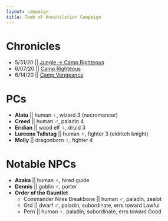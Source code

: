 ```yaml
---
layout: campaign
title: Tomb of Annihilation Campaign
---
```


# Chronicles

* 5/31/20 \|\| [Jungle → Camp Righteous](https://tafkae.github.io/RPChronicle/ToA/session/ToA_5-31-20)
* 6/07/20 \|\| [Camp Righteous](https://tafkae.github.io/RPChronicle/ToA/session/ToA_6-07-20)
* 6/14/20 \|\| [Camp Vengeance](https://tafkae.github.io/RPChronicle/ToA/session/ToA_6-14-20)

# PCs

* **Alatu** \|\| human ♀, wizard 3 (necromancer)
* **Creed** \|\| human ♂, paladin 4
* **Eridian** \|\| wood elf ♀, druid 3
* **Lureene Tallstag** \|\| human ♀, fighter 3 (eldritch knight)
* **Molly** \|\| dragonborn ♀, fighter 4

# Notable NPCs

* **Azaka** \|\| human ♀, hired guide
* **Dennis** \|\| goblin ♂, porter
* **Order of the Gauntlet**
  * Commander Niles Breakbone \|\| human ♂, paladin, zealot
  * Ord \|\| dwarf ♂, paladin, subordinate, errs toward Lawful
  * Pern \|\| human ♀, paladin, subordinate, errs toward Good
